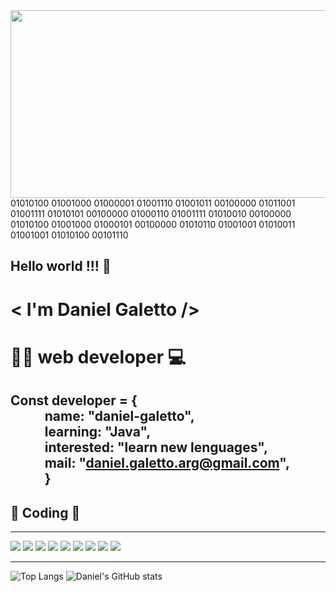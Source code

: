 
<img src = https://i.giphy.com/media/26tn33aiTi1jkl6H6/giphy.gif width="2000" height="300">
01010100 01001000 01000001 01001110 01001011 00100000 01011001 01001111 01010101 00100000 01000110 01001111 01010010 00100000 01010100 01001000 01000101 00100000 01010110 01001001 01010011 01001001 01010100 00101110
<h2>Hello world !!! 👋 
  
<h1>< I'm Daniel Galetto />

<h1> 👨‍💻 web developer 💻</h1>

Const developer = {<br>
      &nbsp; &nbsp; &nbsp;&nbsp; &nbsp; &nbsp; name: "daniel-galetto",<br>
      &nbsp; &nbsp; &nbsp;&nbsp; &nbsp; &nbsp; learning: "Java",<br>
      &nbsp; &nbsp; &nbsp;&nbsp; &nbsp; &nbsp; interested:  "learn new lenguages",<br>
      &nbsp; &nbsp; &nbsp;&nbsp; &nbsp; &nbsp; mail: "daniel.galetto.arg@gmail.com",<br>
     &nbsp; &nbsp; &nbsp;&nbsp; &nbsp; &nbsp;  }
---
  
<h2> 🚀 Coding 🚀</h2>

---

<div> 
<img src="https://cdn.iconscout.com/icon/free/png-64/javascript-2752148-2284965.png">

<img src = https://cdn.iconscout.com/icon/free/png-64/python-3521655-2945099.png>

<img src = https://cdn.iconscout.com/icon/free/png-64/html-2752158-2284975.png>

<img src = https://cdn.iconscout.com/icon/free/png-64/css3-11-1175239.png>

<img src = https://cdn.iconscout.com/icon/free/png-64/angular-3628622-3029847.png>

<img src = https://cdn.iconscout.com/icon/free/png-64/bootstrap-3628663-3029888.png>

<img src = https://cdn.iconscout.com/icon/free/png-64/git-225996.png>

<img src = https://cdn.iconscout.com/icon/free/png-64/github-3691248-3073768.png>
     
<img src= https://cdn.iconscout.com/icon/free/png-64/linux-3628892-3030032.png>
</div>

---
  
![Top Langs](https://github-readme-stats.vercel.app/api/top-langs/?username=daniel-galetto) ![Daniel's GitHub stats](https://github-readme-stats.vercel.app/api?username=daniel-galetto&show_icons=true&theme=radical&title_color="")   

     
